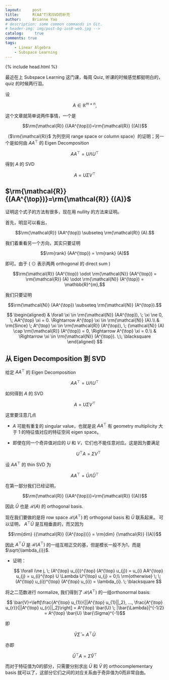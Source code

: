 ```yaml
---
layout:     post
title:      R(AA^T)和SVD的补充
author:     Brianne Yao
# description: some common commands in Git.
# header-img: img/post-bg-ios9-web.jpg -->
catalog: 	 true
comments: true
tags:
    - Linear Algebra
    - Subspace Learning
---
```

{% include head.html %}

最近在上 Subspace Learning 这门课，每周 Quiz, 听课的时候感觉都挺明白的，quiz 的时候两行泪。

设 

$$A\in \mathbb{R}^{m\times n},$$

这个文章就简单说两件事情，一个是 

$$\rm{\mathcal{R}} {(AA^{\top})}=\rm{\mathcal{R}} {(A)}$$

（$\rm{\mathcal{R}}$ 为列空间 range space or column space）的证明；另一个是如何由 $AA^{\top}$ 的 Eigen Decomposition 

$$AA^{\top} = U \Lambda U^{\top}$$

得到 $A$ 的 SVD

$$A=U \Sigma V^{\top}$$

## $\rm{\mathcal{R}} {(AA^{\top})}=\rm{\mathcal{R}} {(A)}$

证明这个式子的方法有很多，现在用 nullity 的方法来证明。

首先，明显可以看出，

$$\rm{\mathcal{R}} (AA^{\top}) \subseteq \rm{\mathcal{R}} (A).$$

我们着重看另一个方向，其实只要证明

$$\rm{rank} (AA^{\top}) = \rm{rank} (A)$$

即可。由于 ( $\odot$ 表示两两 orthogonal 的 direct sum ) 

$$\rm{\mathcal{R}} (AA^{\top}) \odot \rm{\mathcal{N}} (AA^{\top}) = \rm{\mathcal{R}} (A)  \odot \rm{\mathcal{N}} (A^{\top}) = \mathbb{R}^{m},$$

我们只要证明

$$\rm{\mathcal{N}} (AA^{\top}) \subseteq \rm{\mathcal{N}} (A^{\top}).$$

$$
\begin{aligned}
& \forall \xi \in \rm{\mathcal{N}} (AA^{\top}), \; \xi \ne 0, \; AA^{\top} \xi = 0. \Rightarrow A^{\top} \xi \in \rm{\mathcal{N}} (A).\\
& \rm{Since} \; A^{\top} \xi \in \rm{\mathcal{R}} (A^{\top}), \; {\mathcal{N}} (A) \cap \rm{\mathcal{R}} (A^{\top}) = 0, \Rightarrow  A^{\top} \xi = 0.\\
& \Rightarrow \xi \in \rm{\mathcal{N}} (A^{\top}). \;\; \blacksquare
\end{aligned}
$$


## 从 Eigen Decomposition 到 SVD

给定 $AA^{\top}$ 的 Eigen Decomposition 

$$AA^{\top} = U \Lambda U^{\top}$$

如何得到 $A$ 的 SVD

$$A=U \Sigma V^{\top}$$

这里要注意几点

* $A$ 可能有重复的 singular value，也就是说 $AA^{\top}$ 有 geometry multiplicity 大于 1 的特征值对应的特征空间 eigen space。
* 即使在同一个奇异值对应的 $U$ 和 $V$，它们也不能任意对应。这是因为要满足

    $$U^{\top} A = \Sigma V^{\top}$$


设 $AA^{\top}$ 的 thin SVD 为

$$AA^{\top} = \bar{U} \bar{\Lambda} \bar{U}^{\top}$$

在第一部分我们已经证明，

$$\rm{\mathcal{R}} {(AA^{\top})}=\rm{\mathcal{R}} {(A)}$$

因此 $\bar{U}$ 也是 ${\mathcal{R}} {(A)}$ 的 orthogonal basis.

现在我们要做的是将 row space ${\mathcal{R}} {(A^{\top})}$ 的 orthogonal basis 和 $\bar{U}$ 联系起来。
可以证明，
$A^{\top} \bar{U}$
是互相垂直的，而又因为

$$\rm{dim} {{\mathcal{R}} {(A^{\top})}} = \rm{dim} {\mathcal{R}} {(A)}$$

因此 $A^{\top} \bar{U}$ 是 ${\mathcal{R}} {(A^{\top})}$ 的一组互相正交的基，但是模长一般不为1，而是
$\sqrt{\lambda_{i}}$.

* 证明：
  
  $$ \forall i\ne j, \; (A^{\top} u_{i})^{\top} (A^{\top} u_{j}) = u_{i} AA^{\top} u_{j} = u_{i}^{\top} U \Lambda U^{\top}  u_{j} = 0;\\
  \rm{otherwise} \; \; (A^{\top} u_{i})^{\top} (A^{\top} u_{i}) = \lambda_{i}. \; \blacksquare
  $$


将之二范数进行 normalize, 我们得到了 ${\mathcal{R}} {(A^{\top})}$ 的一组orthonormal basis:

$$ \bar{V}=\left[\frac{A^{\top} u_{1}}{||A^{\top} u_{1}||_2}, ..., \frac{A^{\top} u_{r}}{||A^{\top} u_{r}||_2}\right] = A^{\top} \bar{U} \; |\bar{\Lambda}|^{-1/2} = A^{\top} \bar{U} \bar{\Sigma}^{-1}$$

即

$$\bar{V} \bar{\Sigma}= A^{\top} \bar{U}$$

亦即

$$\bar{U}^{\top} A = \bar{\Sigma} \bar{V}^{\top}$$

而对于特征值为0的部分，只需要分别求出 $\bar{U}$ 和
$\bar{V}$ 的 orthocomplementary basis 就可以了，这部分它们之间的对应关系由于奇异值为0而非常自由。


